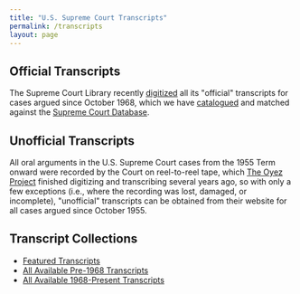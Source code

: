 ```yaml
---
title: "U.S. Supreme Court Transcripts"
permalink: /transcripts
layout: page
---
```


## Official Transcripts

The Supreme Court Library recently [digitized](https://www.supremecourt.gov/oral_arguments/archived_transcripts/1968)
all its "official" transcripts for cases argued since October 1968, which we have [catalogued](/transcripts/scotus) and
matched against the [Supreme Court Database](http://scdb.wustl.edu/).

## Unofficial Transcripts

All oral arguments in the U.S. Supreme Court cases from the 1955 Term onward were recorded by the Court on reel-to-reel
tape, which [The Oyez Project](https://www.oyez.org) finished digitizing and transcribing several years ago, so with only
a few exceptions (i.e., where the recording was lost, damaged, or incomplete), "unofficial" transcripts can be obtained
from their website for all cases argued since October 1955.

## Transcript Collections

- [Featured Transcripts](/transcripts/featured/brown1)
- [All Available Pre-1968 Transcripts](/transcripts/pre-1968)
- [All Available 1968-Present Transcripts](/transcripts/scotus)

